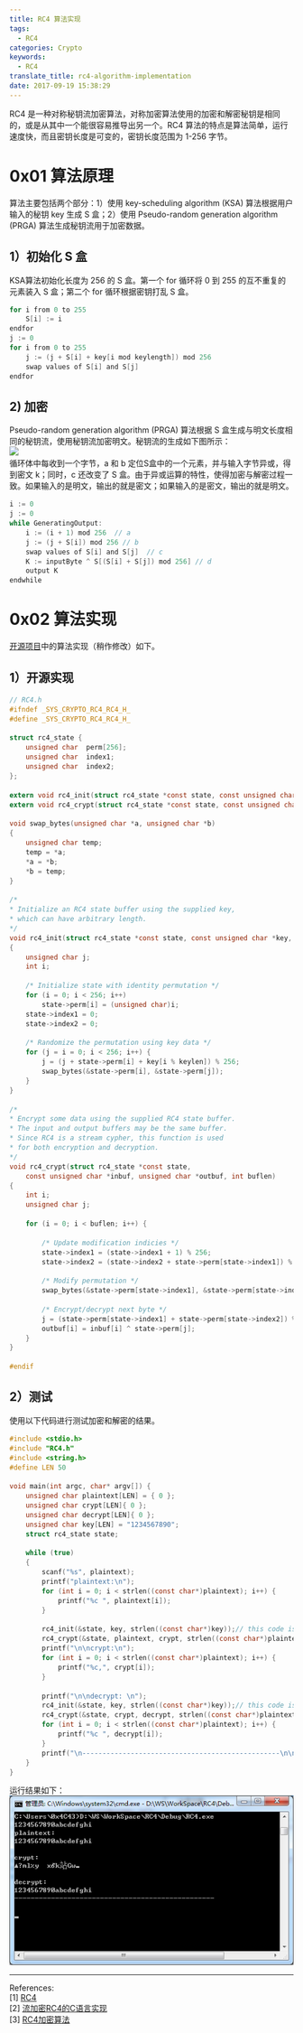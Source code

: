 ```yaml
---
title: RC4 算法实现
tags:
  - RC4
categories: Crypto
keywords:
  - RC4
translate_title: rc4-algorithm-implementation
date: 2017-09-19 15:38:29
---
```


RC4 是一种对称秘钥流加密算法，对称加密算法使用的加密和解密秘钥是相同的，或是从其中一个能很容易推导出另一个。RC4 算法的特点是算法简单，运行速度快，而且密钥长度是可变的，密钥长度范围为 1-256 字节。

# 0x01 算法原理
算法主要包括两个部分：1）使用 key-scheduling algorithm (KSA) 算法根据用户输入的秘钥 key 生成 S 盒；2）使用 Pseudo-random generation algorithm (PRGA) 算法生成秘钥流用于加密数据。
## 1）初始化 S 盒
KSA算法初始化长度为 256 的 S 盒。第一个 for 循环将 0 到 255 的互不重复的元素装入 S 盒；第二个 for 循环根据密钥打乱 S 盒。
```C
for i from 0 to 255
    S[i] := i
endfor
j := 0
for i from 0 to 255
    j := (j + S[i] + key[i mod keylength]) mod 256
    swap values of S[i] and S[j]
endfor
```

## 2) 加密
Pseudo-random generation algorithm (PRGA) 算法根据 S 盒生成与明文长度相同的秘钥流，使用秘钥流加密明文。秘钥流的生成如下图所示：    
![](https://upload.wikimedia.org/wikipedia/commons/thumb/e/e9/RC4.svg/800px-RC4.svg.png)     
循环体中每收到一个字节，a 和 b 定位S盒中的一个元素，并与输入字节异或，得到密文 k；同时，c 还改变了 S 盒。由于异或运算的特性，使得加密与解密过程一致。如果输入的是明文，输出的就是密文；如果输入的是密文，输出的就是明文。
```C
i := 0
j := 0
while GeneratingOutput:
    i := (i + 1) mod 256  // a
    j := (j + S[i]) mod 256 // b
    swap values of S[i] and S[j]  // c
    K := inputByte ^ S[(S[i] + S[j]) mod 256] // d
    output K
endwhile
```

# 0x02 算法实现
[开源项目](https://opensource.apple.com/source/xnu/xnu-1456.1.26/bsd/crypto/rc4/rc4.c)中的算法实现（稍作修改）如下。
## 1）开源实现
```C
// RC4.h
#ifndef _SYS_CRYPTO_RC4_RC4_H_
#define _SYS_CRYPTO_RC4_RC4_H_

struct rc4_state {
    unsigned char  perm[256];
    unsigned char  index1;
    unsigned char  index2;
};

extern void rc4_init(struct rc4_state *const state, const unsigned char *key, int keylen);
extern void rc4_crypt(struct rc4_state *const state, const unsigned char *inbuf, unsigned char *outbuf, int buflen);

void swap_bytes(unsigned char *a, unsigned char *b)
{
    unsigned char temp;
    temp = *a;
    *a = *b;
    *b = temp;
}

/*
* Initialize an RC4 state buffer using the supplied key,
* which can have arbitrary length.
*/
void rc4_init(struct rc4_state *const state, const unsigned char *key, int keylen)
{
    unsigned char j;
    int i;

    /* Initialize state with identity permutation */
    for (i = 0; i < 256; i++)
        state->perm[i] = (unsigned char)i;
    state->index1 = 0;
    state->index2 = 0;

    /* Randomize the permutation using key data */
    for (j = i = 0; i < 256; i++) {
        j = (j + state->perm[i] + key[i % keylen]) % 256;
        swap_bytes(&state->perm[i], &state->perm[j]);
    }
}

/*
* Encrypt some data using the supplied RC4 state buffer.
* The input and output buffers may be the same buffer.
* Since RC4 is a stream cypher, this function is used
* for both encryption and decryption.
*/
void rc4_crypt(struct rc4_state *const state,
    const unsigned char *inbuf, unsigned char *outbuf, int buflen)
{
    int i;
    unsigned char j;

    for (i = 0; i < buflen; i++) {

        /* Update modification indicies */
        state->index1 = (state->index1 + 1) % 256;
        state->index2 = (state->index2 + state->perm[state->index1]) % 256;

        /* Modify permutation */
        swap_bytes(&state->perm[state->index1], &state->perm[state->index2]);

        /* Encrypt/decrypt next byte */
        j = (state->perm[state->index1] + state->perm[state->index2]) % 256;
        outbuf[i] = inbuf[i] ^ state->perm[j];
    }
}

#endif
```

## 2）测试
使用以下代码进行测试加密和解密的结果。
```C
#include <stdio.h>
#include "RC4.h"
#include <string.h>
#define LEN 50

void main(int argc, char* argv[]) {
    unsigned char plaintext[LEN] = { 0 };
    unsigned char crypt[LEN]{ 0 };
    unsigned char decrypt[LEN]{ 0 };
    unsigned char key[LEN] = "1234567890";
    struct rc4_state state;

    while (true)
    {
        scanf("%s", plaintext);
        printf("plaintext:\n");
        for (int i = 0; i < strlen((const char*)plaintext); i++) {
            printf("%c ", plaintext[i]);
        }

        rc4_init(&state, key, strlen((const char*)key));// this code is very important
        rc4_crypt(&state, plaintext, crypt, strlen((const char*)plaintext));
        printf("\n\ncrypt:\n");
        for (int i = 0; i < strlen((const char*)plaintext); i++) {
            printf("%c,", crypt[i]);
        }

        printf("\n\ndecrypt: \n");
        rc4_init(&state, key, strlen((const char*)key));// this code is very important
        rc4_crypt(&state, crypt, decrypt, strlen((const char*)plaintext));
        for (int i = 0; i < strlen((const char*)plaintext); i++) {
            printf("%c ", decrypt[i]);
        }
        printf("\n-------------------------------------------------\n\n");
    }
}
```
运行结果如下：    
![](https://raw.githubusercontent.com/0x4C43/BlogImages/master/1586020574_88889666.jpg)

____
References:   
[1] [RC4](https://en.wikipedia.org/wiki/RC4)    
[2] [流加密RC4的C语言实现](http://gttiankai.github.io/2015/01/18/Rc4.html)    
[3] [RC4加密算法](http://www.cnblogs.com/zibility/p/5404478.html)
